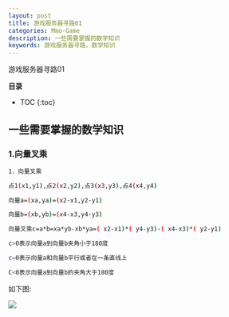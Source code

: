 ```yaml
---
layout: post
title: 游戏服务器寻路01
categories: Mmo-Game
description: 一些需要掌握的数学知识
keywords: 游戏服务器寻路，数学知识
---
```


游戏服务器寻路01

**目录**

* TOC
{:toc}

## 一些需要掌握的数学知识

### 1.向量叉乘

```sh
1．向量叉乘

点1(x1,y1),点2(x2,y2),点3(x3,y3),点4(x4,y4)

向量a=(xa,ya)=(x2-x1,y2-y1)

向量b=(xb,yb)=(x4-x3,y4-y3)

向量叉乘c=a*b=xa*yb-xb*ya=( x2-x1)*( y4-y3)-( x4-x3)*( y2-y1)

c>0表示向量a到向量b夹角小于180度

c=0表示向量a和向量b平行或者在一条直线上

C<0表示向量a到向量b的夹角大于180度
```

如下图:

![](/images/posts/find-path/1.png)

